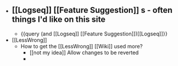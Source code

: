 - [[Logseq]] [[Feature Suggestion]] s - often things I'd like on this site
	-
	- {{query (and [[Logseq]] [[Feature Suggestion]])[[Logseq]]}}
- [[LessWrong]]
	- How to get the [[LessWrong]] [[Wiki]] used more?
		- [[not my idea]] Allow changes to be reverted
		-